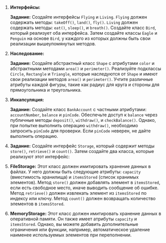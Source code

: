 
1. **Интерфейсы:**

    **Задание:** Создайте интерфейсы `Flying` и `Living`. `Flying` должен содержать методы: `takeOff()`, `land()`, `fly()`. `Living` должен содержать методы: `eat()`, `sleep()`, и `breath()`. Создайте класс `Bird`, который реализует оба интерфейса. Затем создайте классы `Eagle` и `Penguin` на основе `Bird`, у каждого из которых должны быть свои реализации вышеупомянутых методов.

2. **Наследование:**

    **Задание:** Создайте абстрактный класс `Shape` с атрибутами `color` и абстрактными методами `area()` и `perimeter()`. Реализуйте подклассы `Circle`, `Rectangle` и `Triangle`, которые наследуются от `Shape` и имеют свои реализации методов `area()` и `perimeter()`. Учтите различные атрибуты каждой фигуры, такие как радиус для круга и стороны для прямоугольника и треугольника.

3. **Инкапсуляция:**

    **Задание:** Создайте класс `BankAccount` с частными атрибутами: `accountNumber`, `balance` и `pinCode`. Обеспечьте доступ к `balance` через публичные методы `deposit()`, `withdraw()`, и `checkBalance()`. Однако, при попытке выполнить операцию `withdraw()`, необходимо запросить `pinCode` для проверки. Если `pinCode` неверен, не дайте выполнить операцию.


4. **Задание:** 
	Создайте интерфейс `Storage`, который содержит методы `store()`, `retrieve()` и `count()`. Затем создайте два класса, которые реализуют этот интерфейс:

1. **FileStorage:** Этот класс должен имитировать хранение данных в файлах. У него должны быть следующие атрибуты: `capacity` (вместимость хранилища) и `itemsStored` (список хранимых элементов). Метод `store()` должен добавлять элемент в `itemsStored`, если есть свободное место, иначе выводить сообщение об ошибке. Метод `retrieve()` должен извлекать элемент из `itemsStored` по индексу или ключу. Метод `count()` должен возвращать количество элементов в `itemsStored`.

2. **MemoryStorage:** Этот класс должен имитировать хранение данных в оперативной памяти. Он также имеет атрибуты `capacity` и `itemsStored`. Однако, вы можете добавить дополнительные ограничения или функции, например, автоматическое удаление наименее используемых элементов при переполнении.
